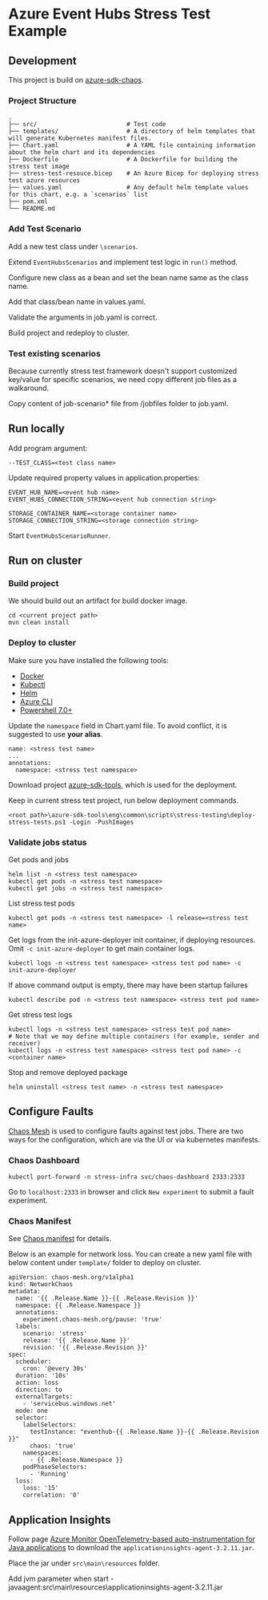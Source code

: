 # Azure Event Hubs Stress Test Example

## Development

This project is build on [azure-sdk-chaos](https://github.com/Azure/azure-sdk-tools/blob/main/tools/stress-cluster/chaos/README.md). 

### Project Structure

```
.
├── src/                         # Test code
├── templates/                   # A directory of helm templates that will generate Kubernetes manifest files.
├── Chart.yaml                   # A YAML file containing information about the helm chart and its dependencies
├── Dockerfile                   # A Dockerfile for building the stress test image
├── stress-test-resouce.bicep    # An Azure Bicep for deploying stress test azure resources
├── values.yaml                  # Any default helm template values for this chart, e.g. a `scenarios` list
├── pom.xml
└── README.md
```

### Add Test Scenario

Add a new test class under `\scenarios`.

Extend `EventHubsScenarios` and implement test logic in `run()` method. 

Configure new class as a bean and set the bean name same as the class name. 

Add that class/bean name in values.yaml.

Validate the arguments in job.yaml is correct.

Build project and redeploy to cluster.

### Test existing scenarios

Because currently stress test framework doesn't support customized key/value for specific scenarios, we need copy different job files as a walkaround.

Copy content of job-scenario* file from /jobfiles folder to job.yaml.


## Run locally

Add program argument:

  ```shell
  --TEST_CLASS=<test class name>
  ```

Update required property values in application.properties:

  ```shell
  EVENT_HUB_NAME=<event hub name>
  EVENT_HUBS_CONNECTION_STRING=<event hub connection string>

  STORAGE_CONTAINER_NAME=<storage container name>
  STORAGE_CONNECTION_STRING=<storage connection string>
  ```

Start `EventHubsScenarioRunner`.

## Run on cluster

### Build project

We should build out an artifact for build docker image.

```
cd <current project path>
mvn clean install
```

### Deploy to cluster

Make sure you have installed the following tools:
- [Docker](https://docs.docker.com/get-docker/)
- [Kubectl](https://kubernetes.io/docs/tasks/tools/#kubectl)
- [Helm](https://helm.sh/docs/intro/install/)
- [Azure CLI](https://docs.microsoft.com/en-us/cli/azure/install-azure-cli)
- [Powershell 7.0+](https://docs.microsoft.com/en-us/powershell/scripting/install/installing-powershell?view=powershell-7) 

Update the `namespace` field in Chart.yaml file. To avoid conflict, it is suggested to use **your alias**.
```shell
name: <stress test name>
...
annotations:
  namespace: <stress test namespace>
```

Download project [azure-sdk-tools](https://github.com/Azure/azure-sdk-tools), which is used for the deployment.

Keep in current stress test project, run below deployment commands.

```shell
<root path>\azure-sdk-tools\eng\common\scripts\stress-testing\deploy-stress-tests.ps1 -Login -PushImages
```

### Validate jobs status

Get pods and jobs 

```shell
helm list -n <stress test namespace>
kubectl get pods -n <stress test namespace>
kubectl get jobs -n <stress test namespace>
```

List stress test pods
```shell
kubectl get pods -n <stress test namespace> -l release=<stress test name>
```

Get logs from the init-azure-deployer init container, if deploying resources. Omit `-c init-azure-deployer` to get main container logs.

```shell
kubectl logs -n <stress test namespace> <stress test pod name> -c init-azure-deployer
```

If above command output is empty, there may have been startup failures
```shell
kubectl describe pod -n <stress test namespace> <stress test pod name>
```

Get stress test logs
```shell
kubectl logs -n <stress test namespace> <stress test pod name>
# Note that we may define multiple containers (for example, sender and receiver)
kubectl logs -n <stress test namespace> <stress test pod name> -c <container name>
```

Stop and remove deployed package
```shell
helm uninstall <stress test name> -n <stress test namespace>
```
## Configure Faults

[Chaos Mesh](https://chaos-mesh.org/) is used to configure faults against test jobs. There are two ways for the configuration, which are via the UI or via kubernetes manifests.

### Chaos Dashboard

```shell
kubectl port-forward -n stress-infra svc/chaos-dashboard 2333:2333
```
Go to `localhost:2333` in browser and click `New experiment` to submit a fault experiment.

### Chaos Manifest

See [Chaos manifest](https://github.com/Azure/azure-sdk-tools/blob/main/tools/stress-cluster/chaos/README.md#chaos-manifest) for details.

Below is an example for network loss. You can create a new yaml file with below content under `template/` folder to deploy on cluster.
```shell
apiVersion: chaos-mesh.org/v1alpha1
kind: NetworkChaos
metadata:
  name: '{{ .Release.Name }}-{{ .Release.Revision }}'
  namespace: {{ .Release.Namespace }}
  annotations:
    experiment.chaos-mesh.org/pause: 'true'
  labels:
    scenario: 'stress'
    release: '{{ .Release.Name }}'
    revision: '{{ .Release.Revision }}'
spec:
  scheduler:
    cron: '@every 30s'
  duration: '10s'
  action: loss
  direction: to
  externalTargets:
    - 'servicebus.windows.net'
  mode: one
  selector:
    labelSelectors:
      testInstance: "eventhub-{{ .Release.Name }}-{{ .Release.Revision }}"
      chaos: 'true'
    namespaces:
      - {{ .Release.Namespace }}
    podPhaseSelectors:
      - 'Running'
  loss:
    loss: '15'
    correlation: '0'
```

## Application Insights

Follow page [Azure Monitor OpenTelemetry-based auto-instrumentation for Java applications](https://docs.microsoft.com/en-us/azure/azure-monitor/app/java-in-process-agent) to download the `applicationinsights-agent-3.2.11.jar`.

Place the jar under `src\main\resources` folder.

Add jvm parameter when start -javaagent:src\main\resources\applicationinsights-agent-3.2.11.jar




